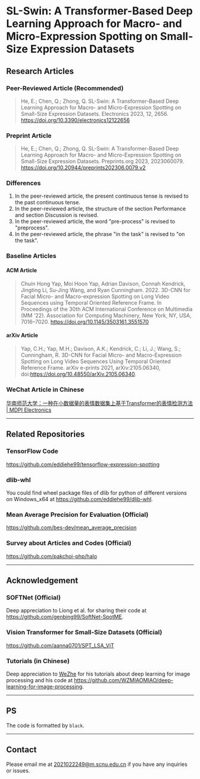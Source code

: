 # SL-Swin: A Transformer-Based Deep Learning Approach for Macro- and Micro-Expression Spotting on Small-Size Expression Datasets

## Research Articles

### Peer-Reviewed Article (Recommended)

> He, E.; Chen, Q.; Zhong, Q. SL-Swin: A Transformer-Based Deep Learning Approach for Macro- and Micro-Expression Spotting on Small-Size Expression Datasets. Electronics 2023, 12, 2656. <https://doi.org/10.3390/electronics12122656>

### Preprint Article

> He, E.; Chen, Q.; Zhong, Q. SL-Swin: A Transformer-Based Deep Learning Approach for Macro- and Micro-Expression Spotting on Small-Size Expression Datasets. Preprints.org 2023, 2023060079. <https://doi.org/10.20944/preprints202306.0079.v2>

### Differences

1. In the peer-reviewed article, the present continuous tense is revised to the past continuous tense.
2. In the peer-reviewed article, the structure of the section Performance and section Discussion is revised.
3. In the peer-reviewed article, the word "pre-process" is revised to "preprocess".
4. In the peer-reviewed article, the phrase "in the task" is revised to "on the task".

### Baseline Articles

#### ACM Article

> Chuin Hong Yap, Moi Hoon Yap, Adrian Davison, Connah Kendrick, Jingting Li, Su-Jing Wang, and Ryan Cunningham. 2022. 3D-CNN for Facial Micro- and Macro-expression Spotting on Long Video Sequences using Temporal Oriented Reference Frame. In Proceedings of the 30th ACM International Conference on Multimedia (MM '22). Association for Computing Machinery, New York, NY, USA, 7016–7020. <https://doi.org/10.1145/3503161.3551570>

#### arXiv Article

> Yap, C.H.; Yap, M.H.; Davison, A.K.; Kendrick, C.; Li, J.; Wang, S.; Cunningham, R. 3D-CNN for Facial Micro- and Macro-Expression Spotting on Long Video Sequences Using Temporal Oriented Reference Frame. arXiv e-prints 2021, arXiv:2105.06340, doi:<https://doi.org/10.48550/arXiv.2105.06340>.

### WeChat Article in Chinese

[华南师范大学：一种在小数据量的表情数据集上基于Transformer的表情检测方法 | MDPI Electronics](https://mp.weixin.qq.com/s/h1dyEMz9fG7a4Ynos5R8Og)

---

## Related Repositories

### TensorFlow Code

<https://github.com/eddiehe99/tensorflow-expression-spotting>

### dlib-whl

You could find wheel package files of dlib for python of different versions on Windows_x64 at <https://github.com/eddiehe99/dlib-whl>.

### Mean Average Precision for Evaluation (Official)

<https://github.com/bes-dev/mean_average_precision>

### Survey about Articles and Codes (Official)

<https://github.com/pakchoi-php/halo>

---

## Acknowledgement

### SOFTNet (Official)

Deep appreciation to Liong et al. for sharing their code at <https://github.com/genbing99/SoftNet-SpotME>.

### Vision Transformer for Small-Size Datasets (Official)

<https://github.com/aanna0701/SPT_LSA_ViT>

### Tutorials (in Chinese)

Deep appreciation to [WeZhe](https://github.com/WZMIAOMIAO) for his tutorials about deep learning for image processing and his code at <https://github.com/WZMIAOMIAO/deep-learning-for-image-processing>.

---

## PS

The code is formatted by `black`.

---

## Contact

Please email me at <2021022249@m.scnu.edu.cn> if you have any inquiries or issues.
